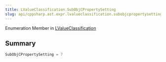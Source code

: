 ```yaml
---
title: LValueClassification.SubObjCPropertySetting
slug: api/cppsharp.ast.expr.lvalueclassification.subobjcpropertysetting
---
```

Enumeration Member in [LValueClassification](/api/cppsharp/ast/expr/lvalueclassification)

## Summary



```csharp
SubObjCPropertySetting = 7
```


